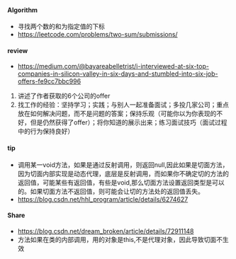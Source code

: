 
#### Algorithm
  - 寻找两个数的和为指定值的下标
  - https://leetcode.com/problems/two-sum/submissions/

#### review
  - https://medium.com/@bayareabelletrist/i-interviewed-at-six-top-companies-in-silicon-valley-in-six-days-and-stumbled-into-six-job-offers-fe9cc7bbc996
  1. 讲述了作者获取的6个公司的offer
  2. 找工作的经验：坚持学习；实践；与别人一起准备面试；多投几家公司；重点放在如何解决问题，而不是问题的答案；保持乐观（可能你以为你表现的不好，但是仍然获得了offer）；将你知道的展示出来；练习面试技巧（面试过程中的行为保持良好）
  
#### tip
  - 调用某一void方法，如果是通过反射调用，则返回null,因此如果是切面方法，因为切面内部实现是动态代理，底层是反射调用，而如果你不确定切的方法的返回值，可能某些有返回值，有些是void,那么切面方法设置返回类型是可以的。如果切面方法不返回值，则可能会让切的方法处的返回值丢失。
  - https://blog.csdn.net/hhl_program/article/details/6274627
  
#### Share
  - https://blog.csdn.net/dream_broken/article/details/72911148
  - 方法如果在类的内部调用，用的对象是this,不是代理对象，因此导致切面不生效
  
  
